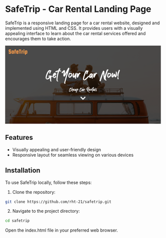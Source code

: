 # SafeTrip - Car Rental Landing Page

SafeTrip is a responsive landing page for a car rental website, designed and implemented using HTML and CSS. It provides users with a visually appealing interface to learn about the car rental services offered and encourages them to take action.

![SafeTrip Landing Page](screenshot.png)

## Features

- Visually appealing and user-friendly design
- Responsive layout for seamless viewing on various devices

## Installation

To use SafeTrip locally, follow these steps:

1. Clone the repository:

```bash
git clone https://github.com/rht-21/safetrip.git
```

2. Navigate to the project directory:

```bash
cd safetrip
```
Open the index.html file in your preferred web browser.
